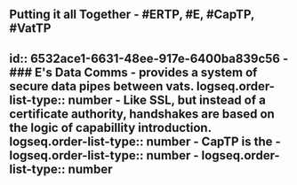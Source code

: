## Putting it all Together - #ERTP, #E, #CapTP, #VatTP
id:: 6532ace1-6631-48ee-917e-6400ba839c56
	- ###  E's Data Comms
		- provides a system of secure data pipes between vats.
		  logseq.order-list-type:: number
		- Like SSL, but instead of a certificate authority, handshakes are based on the logic of capabillity introduction.
		  logseq.order-list-type:: number
	- CapTP is the
		- logseq.order-list-type:: number
		- logseq.order-list-type:: number
-